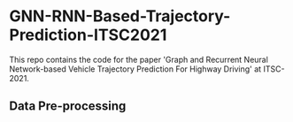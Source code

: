 # GNN-RNN-Based-Trajectory-Prediction-ITSC2021
This repo contains the code for the paper 'Graph and Recurrent Neural Network-based Vehicle Trajectory Prediction For Highway Driving' at ITSC-2021.
## Data Pre-processing
